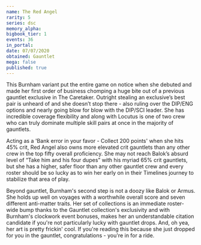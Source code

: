 ```yaml
---
name: The Red Angel
rarity: 5
series: dsc
memory_alpha:
bigbook_tier: 1
events: 36
in_portal:
date: 07/07/2020
obtained: Gauntlet
mega: false
published: true
---
```


This Burnham variant put the entire game on notice when she debuted and made her first order of business chomping a huge bite out of a previous gauntlet exclusive in The Caretaker. Outright stealing an exclusive’s best pair is unheard of and she doesn’t stop there - also ruling over the DIP/ENG options and nearly going blow for blow with the DIP/SCI leader. She has incredible coverage flexibility and along with Locutus is one of two crew who can truly dominate multiple skill pairs at once in the majority of gauntlets.

Acting as a 'Bank error in your favor - Collect 200 points' when she hits 45% crit, Red Angel also owns more elevated crit gauntlets than any other crew in the top fifty overall proficiency. She may not reach Balok’s absurd level of “Take him and his four dupes” with his myriad 65% crit gauntlets, but she has a higher, safer floor than any other gauntlet crew and every roster should be so lucky as to win her early on in their Timelines journey to stabilize that area of play.

Beyond gauntlet, Burnham's second step is not a doozy like Balok or Armus. She holds up well on voyages with a worthwhile overall score and seven different anti-matter traits. Her set of collections is an immediate roster-wide bump thanks to the Gauntlet collection's exclusivity and with Burnham's clockwork event bonuses, makes her an understandable citation candidate if you're not particularly lucky with gauntlet drops. And, oh yea, her art is pretty frickin' cool. If you're reading this because she just dropped for you in the gauntlet, congratulations - you're in for a ride.
